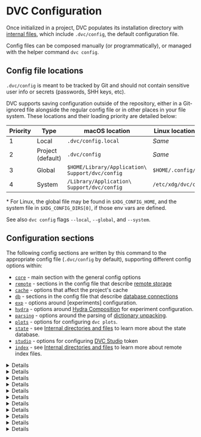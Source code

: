 # DVC Configuration

Once initialized in a <abbr>project</abbr>, DVC populates its installation
directory with [internal files], which include `.dvc/config`, the default configuration
file.

Config files can be composed manually (or programmatically), or managed with the
helper command `dvc config`.

[internal files]: /doc/user-guide/project-structure/internal-files

## Config file locations

<admon type="warn">

`.dvc/config` is meant to be tracked by Git and should not contain sensitive
user info or secrets (passwords, SHH keys, etc).

</admon>

DVC supports saving configuration outside of the <abbr>repository</abbr>, either
in a Git-ignored file alongside the regular config file or in other places in
your file system. These locations and their loading priority are detailed below:

<!-- Avoids new lines in the Flag columns (below). -->
<style>
  #markdown-root td:first-child code {
    white-space: nowrap;
  }
</style>

| Priority | Type              | macOS location                                  | Linux location (typical\*) | Windows location                                          |
| -------- | ----------------- | ----------------------------------------------- | -------------------------- | --------------------------------------------------------- |
| 1        | Local             | `.dvc/config.local`                             | _Same_                     | _Same_                                                    |
| 2        | Project (default) | `.dvc/config`                                   | _Same_                     | _Same_                                                    |
| 3        | Global            | `$HOME/Library/Application\ Support/dvc/config` | `$HOME/.config/dvc/config` | `%LocalAppData%\iterative\dvc\config`                     |
| 4        | System            | `/Library/Application\ Support/dvc/config`      | `/etc/xdg/dvc/config`      | `%AllUsersProfile%\Application Data\iterative\dvc\config` |

<admon type="info">

\* For Linux, the global file may be found in `$XDG_CONFIG_HOME`, and the system
file in `$XDG_CONFIG_DIRS[0]`, if those env vars are defined.

</admon>

<admon type="tip">

See also `dvc config` flags `--local`, `--global`, and `--system`.

</admon>

## Configuration sections

The following config sections are written by this command to the appropriate
config file (`.dvc/config` by default), supporting different config options
within:

- [`core`](#core) - main section with the general config options
- [`remote`](#remote) - sections in the config file that describe [remote storage]
- [`cache`](#cache) - options that affect the project's <abbr>cache</abbr>
- [`db`](#db) - sections in the config file that describe [database connections]
- [`exp`](#exp) - options around [experiments] configuration.
- [`hydra`](#hydra) - options around [Hydra Composition] for experiment configuration.
- [`parsing`](#parsing) - options around the parsing of [dictionary unpacking].
- [`plots`](#plots) - options for configuring `dvc plots`.
- [`state`](#state) - see [Internal directories and files][internals] to learn
  more about the state database.
- [`studio`](#studio) - options for configuring
  [DVC Studio](https://studio.datachain.ai/) token
- [`index`](#index) - see [Internal directories and files][internals] to learn
  more about remote index files.

[remote storage]: /doc/user-guide/data-management/remote-storage
[hydra composition]: /doc/user-guide/experiment-management/hydra-composition
[database connections]: /doc/command-reference/import-db#database-connections
[dictionary unpacking]:
  /doc/user-guide/project-structure/dvcyaml-files#dictionary-unpacking
[internals]: /doc/user-guide/project-structure/internal-files
[dvc experiments]: /doc/user-guide/experiment-management

<details>

## core

- [`core.remote`](#remote) - name of the default remote storage

- `core.interactive` - whether to always ask for confirmation before reproducing
  each [stage](/doc/command-reference/run) in `dvc repro`. (Normally, this
  behavior requires using the `-i` option of that command.) Accepts values:
  `true` and `false`.

- `core.analytics` - used to turn off
  [anonymized usage statistics](/doc/user-guide/analytics). Accepts values
  `true` (default) and `false`.

- `core.checksum_jobs` - number of threads for computing file hashes. Accepts
  positive integers. The default value is `max(1, min(4, cpu_count() // 2))`.

- `core.hardlink_lock` - use hardlink file locks instead of the default ones,
  based on [`flock`](https://linux.die.net/man/2/flock) (i.e. project lock file
  `.dvc/lock`). Accepts values `true` and `false` (default). Useful when the DVC
  project is on a file system that doesn't properly support file locking (e.g.
  [NFS v3 and older](http://nfs.sourceforge.net/)).

- `core.no_scm` - tells DVC to not expect or integrate with Git (even if the
  <abbr>project</abbr> is initialized inside a Git repo). Accepts values `true`
  and `false` (default). Set with the `--no-scm` option of `dvc init`
  ([more details](/doc/command-reference/init#initializing-dvc-without-git)).

- `core.check_update` - disable/enable DVC's automatic update checks, which
  notify the user when a new version is available. Accepts values `true`
  (default) and `false`.

- `core.autostage` - if enabled, DVC will automatically stage (`git add`)
  <abbr>DVC files</abbr> created or modified by DVC commands. The files will not
  be committed. Accepts values `true` and `false` (default).

- `core.site_cache_dir` - specify a custom location for misc temporary files.
  Read more
  [here](/doc/user-guide/project-structure/internal-files#site-cache-dir).

</details>

<details>

## remote

Unlike most other sections, configuration files may have more than one
`'remote'`. All of them require a unique `"name"` and a `url` value. They can
also specify `jobs`, `verify`, and many platform-specific key/value pairs like
`port` and `password`.

<admon icon="book">

See [Remote Storage Configuration] for more details.

[remote storage configuration]:
  /doc/user-guide/data-management/remote-storage#configuration

</admon>

For example, the following config file defines a `temp` remote in the local file
system (located in `/tmp/dvcstore`), and marked as default (via [`core`](#core)
section):

```ini
['remote "temp"']
    url = /tmp/dvcstore
[core]
    remote = temp
```

</details>

<details>

## cache

- `cache.dir` - set/unset cache directory location. A correct value is either an
  absolute path, or a path **relative to the config file location**. The default
  value is `cache`, that resolves to `.dvc/cache` (relative to the project
  config file location).

  <admon type="tip">

  See also the helper command `dvc cache dir` to intuitively set this config
  option, properly transforming paths relative to the current working directory
  into paths relative to the config file location.

  </admon>

- `cache.type` - link type that DVC should use to link data files from cache to
  the workspace. Possible values: `reflink`, `symlink`, `hardlink`, `copy` or an
  ordered combination of those, separated by commas e.g:
  `reflink,hardlink,copy`. Default: `reflink,copy`

  <admon type="info">

  There are pros and cons to different link types. Refer to [File link types]
  for a full explanation of each one.

  </admon>

  If you set `cache.type` to `hardlink` or `symlink`, manually modifying tracked
  data files in the workspace would corrupt the cache. To prevent this, DVC
  automatically protects those kinds of links (making them read-only). Use
  `dvc unprotect` to be able to modify them safely.

  To apply changes to this config option in the workspace, restore all file
  links/copies from cache with `dvc checkout --relink`.

- `cache.slow_link_warning` - used to turn off the warnings about having a slow
  cache link type. These warnings are thrown by `dvc pull` and `dvc checkout`
  when linking files takes longer than usual, to remind them that there are
  faster cache link types available than the defaults (`reflink,copy` – see
  `cache.type`). Accepts values `true` and `false`.

  <admon type="info">

  These warnings are automatically turned off when `cache.type` is manually set.

  </admon>

- `cache.shared` - permissions for newly created or downloaded cache files and
  directories. The only accepted value right now is `group`, which makes DVC use
  `444` (r--r--r--) for files and `775` (rwxrwxr-x) for directories. This is
  useful when [sharing a cache] among projects. The default permissions for
  cache files is system dependent. In Linux and macOS for example, they're
  determined using [`os.umask`].

[file link types]:
  /doc/user-guide/large-dataset-optimization#file-link-types-for-the-dvc-cache
[sharing a cache]: /doc/user-guide/how-to/share-a-dvc-cache
[`os.umask`]: https://docs.python.org/3/library/os.html#os.umask

</details>

<details>

## db

Similar to `remote`, configuration files may have more than one `'db'`. All of
them require a unique `"name"` and a `url` value which is a connection string to
connect to the database. They can also specify `username` and `password`
options, which is used to combine with provided `url`, which is what is passed
to the appropriate database drivers to connect to the database.

<admon type="warn">

Set `password` to a Git-ignored local config file (`.dvc/config.local`) so that
no secrets are leaked through Git.

</admon>

As an example, the following config file defines a `pgsql` database connection
to connect to the `dbname` database as a user `user` hosted at `host` url. The
`postgresql://` defines a driver to be used to connect to that database.

```ini
['db "pgsql"']
  url = "postgresql://user@host/dbname
```

The name, `pgsql` for example, can be used to specify what database to connect
to, in commands like `import-db`.

</details>

<details>

## exp

Sets the defaults for <abbr>experiment</abbr> configuration.

- `exp.auto_push` - [push experiment] automatically after `dvc exp run` and `dvc exp save`.
  Accepts values `true` and `false` (default).
- `exp.git_remote` - Git remote name or URL used to [push experiment] and [send
  live
  metrics and plots] to [DVC Studio]. Defaults to `origin`.

[push experiment]: /doc/user-guide/experiment-management/sharing-experiments
[send live metrics and plots]:
  /doc/studio/user-guide/experiments/live-metrics-and-plots
[dvc studio]: https://studio.datachain.ai

</details>

<details>

## hydra

Sets the defaults for <abbr>experiment</abbr> configuration via [Hydra Composition].

- `hydra.enabled` - enables Hydra [config composition].
- `hydra.config_dir` - location of the directory containing Hydra [config
  groups]. Defaults to `conf`.
- `hydra.config_name` - the name of the file containing the Hydra [defaults
  list] (located inside `hydra.config_dir`). Defaults to `config.yaml`.
- `hydra.plugins_path` - location of the parent directory of `hydra_plugins`,
  where Hydra will automatically discover [plugins]. Defaults to the root of the
  DVC repository.

[config composition]:
  https://hydra.cc/docs/tutorials/basic/your_first_app/composition/
[config groups]:
  https://hydra.cc/docs/tutorials/basic/your_first_app/config_groups/
[defaults list]: https://hydra.cc/docs/tutorials/basic/your_first_app/defaults/
[plugins]:
  https://hydra.cc/docs/advanced/plugins/develop/#automatic-plugin-discovery-process

</details>

<details>

## parsing

- `parsing.bool` - Controls the templating syntax for boolean values when used
  in [dictionary unpacking].

  Valid values are `"store_true"` (default) and `"boolean_optional"`, named
  after [Python `argparse` actions].

  Given the following `params.yaml`:

  ```yaml
  dict:
    bool-true: true
    bool-false: false
  ```

  And corresponding `dvc.yaml`:

  ```yaml
  stages:
    foo:
      cmd: python foo.py ${dict}
  ```

  When using `store_true`, `cmd` will be:

  ```shell
  python foo.py --bool-true
  ```

  Whereas when using `boolean_optional`, `cmd` will be:

  ```shell
  python foo.py --bool-true --no-bool-false
  ```

- `parsing.list` - Controls the templating syntax for list values when used in
  [dictionary unpacking].

  Valid values are `"nargs"` (default) and `"append"`, named after [Python
  `argparse` actions].

  Given the following `params.yaml`:

  ```yaml
  dict:
    list: [1, 2, 'foo']
  ```

  And corresponding `dvc.yaml`:

  ```yaml
  stages:
    foo:
      cmd: python foo.py ${dict}
  ```

  When using `nargs`, `cmd` will be:

  ```shell
  python foo.py --list 1 2 'foo'
  ```

  Whereas when using `append`, `cmd` will be:

  ```shell
  python foo.py --list 1 --list 2 --list 'foo'
  ```

[python `argparse` actions]:
  https://docs.python.org/3/library/argparse.html#action

</details>

<details>

## plots

- `plots.auto_open` - if `true`, DVC will automatically open the HTML file
  generated by `dvc plots` commands in a browser. `false` by default

- `plots.html_template` - sets a
  [custom HTML template](/doc/command-reference/plots/show#custom-html-templates)
  for `dvc plots`. Accepts a path relative to the `.dvc/` folder.

- `plots.out_dir` - changes the default value for `dvc plots show --out` and
  `dvc plots diff --out`. The original default value is `dvc_plots`.

</details>

<details>

## state

<admon type="warn">

This section is obsolete since DVC 2.48.0. Modifying these config options will
have no effect.

</admon>

- `state.row_limit` - maximum number of entries in state databases. This affects
  the physical size of the state files, as well as the performance of certain
  DVC operations. The default is 10,000,000 rows. The bigger the limit, the
  longer the file hash history that DVC can keep, for example.

- `state.row_cleanup_quota` - percentage of the state database to be deleted
  when it reaches the `state.row_limit`. The default quota is 50%. DVC removes
  the oldest entries (created when `dvc status` is used, for example).

- `state.dir` - specify a custom location for the state databases (`links/` and
  `md5/` directories), by default in `.dvc/tmp`. This may be necessary when
  using DVC on NFS or other mounted volumes where SQLite encounters file
  permission errors.

</details>

<details>

## studio

- `studio.token` - DVC Studio access token to use. When this is set, DVC uses
  this to share [live experiments] and notify Studio about [pushed experiments].
  For security reasons, we advise setting token to either a local or a global
  config. This can also be specified through `DVC_STUDIO_TOKEN` environment
  variable, which will override any value in `studio.token`.

  [Get the token](https://studio.datachain.ai/user/_/profile?section=accessToken)
  or check
  [this guide on how to create an access token](/doc/studio/user-guide/experiments/live-metrics-and-plots#set-up-an-access-token).

- `studio.offline` - Disables sharing [live experiments] even if `studio.token` is
  set or the token has been specified in `DVC_STUDIO_TOKEN`. Offline mode can also
  be specified through `DVC_STUDIO_OFFLINE` environment variable, which will override
  any value in `studio.offline`. Accepts values `true` and `false`.

- `studio.url` - URL of Studio to use (in case of self-hosted DVC Studio
  instance). This can also be specified through `DVC_STUDIO_URL` environment
  variable, which will override any value in `studio.url`. If not set,
  `https://studio.datachain.ai` is used.

[live experiments]:
  /docs/studio/user-guide/projects-and-experiments/live-metrics-and-plots
[pushed experiments]: /docs/user-guide/experiment-management/sharing-experiments

</details>

<details>

## index

<admon type="warn">

This section is obsolete since DVC 2.48.0. Modifying these config options will
have no effect.

</admon>

- `index.dir` - specify a custom location for the directory where remote index
  files will be stored, by default in `.dvc/tmp/index`. This may be necessary
  when using DVC on NFS or other mounted volumes.

</details>
